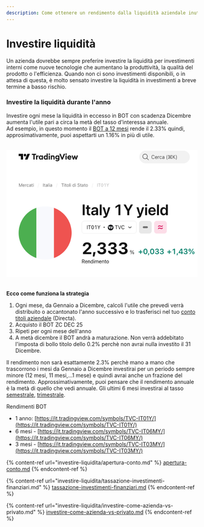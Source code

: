 ```yaml
---
description: Come ottenere un rendimento dalla liquidità aziendale inutilizzata
---
```


# Investire liquidità

Un azienda dovrebbe sempre preferire investire la liquidità per investimenti interni come nuove tecnologie che aumentano la produttività, la qualità del prodotto o l'efficienza. Quando non ci sono investimenti disponibili, o in attesa di questa, è molto sensato investire la liquidità in investimenti a breve termine a basso rischio.&#x20;

### Investire la liquidità durante l'anno

Investire ogni mese la liquidità in eccesso in BOT con scadenza Dicembre aumenta l'utile pari a circa la metà del tasso d'interessa annuale.  \
Ad esempio, in questo momento il [BOT a 12 mesi](https://it.tradingview.com/symbols/TVC-IT01Y/) rende il 2.33% quindi, approsimativamente, puoi aspettarti un 1.16% in più di utile.

\
![](<.gitbook/assets/Screenshot 2025-03-17 at 21.26.23.png>)

\
**Ecco come funziona la strategia**

1. Ogni mese, da Gennaio a Dicembre, calcoli l'utile che prevedi verrà distribuito o accantonato l'anno successivo e lo trasferisci nel tuo [conto titoli aziendale](investire-liquidita/apertura-conto.md) (Directa).
2. Acquisto il BOT ZC DEC 25&#x20;
3. Ripeti per ogni mese dell'anno
4. A metà dicembre il BOT andrà a maturazione. Non verrà addebitato l'imposta di bollo titolo dello 0.2% perchè non avrai nulla investito il 31 Dicembre.&#x20;

Il rendimento non sarà esattamente 2.3% perchè mano a mano che trascorrono i mesi da Gennaio a Dicembre investirai per un periodo sempre minore (12 mesi, 11 mesi,...1 mese) e quindi avrai anche un frazione del rendimento. Approssimativamente, puoi pensare che il rendimento annuale è la metà di quello che vedi annuale. Gli ultimi 6 mesi investirai al tasso [semestrale](https://it.tradingview.com/symbols/TVC-IT06MY/), [trimestrale](https://it.tradingview.com/symbols/TVC-IT03MY/).

Rendimenti BOT

* 1 anno:  [https://it.tradingview.com/symbols/TVC-IT01Y/](https://it.tradingview.com/symbols/TVC-IT01Y/)
* 6 mesi - [https://it.tradingview.com/symbols/TVC-IT06MY/](https://it.tradingview.com/symbols/TVC-IT06MY/)
* 3 mesi - [https://it.tradingview.com/symbols/TVC-IT03MY/](https://it.tradingview.com/symbols/TVC-IT03MY/)

&#x20;



{% content-ref url="investire-liquidita/apertura-conto.md" %}
[apertura-conto.md](investire-liquidita/apertura-conto.md)
{% endcontent-ref %}

{% content-ref url="investire-liquidita/tassazione-investimenti-finanziari.md" %}
[tassazione-investimenti-finanziari.md](investire-liquidita/tassazione-investimenti-finanziari.md)
{% endcontent-ref %}

{% content-ref url="investire-liquidita/investire-come-azienda-vs-privato.md" %}
[investire-come-azienda-vs-privato.md](investire-liquidita/investire-come-azienda-vs-privato.md)
{% endcontent-ref %}







